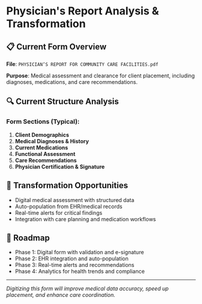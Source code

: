 # Physician's Report Analysis & Transformation

## 📋 Current Form Overview

**File**: `PHYSICIAN’S REPORT FOR COMMUNITY CARE FACILITIES.pdf`

**Purpose**: Medical assessment and clearance for client placement, including diagnoses, medications, and care recommendations.

## 🔍 Current Structure Analysis

### Form Sections (Typical):

1. **Client Demographics**
2. **Medical Diagnoses & History**
3. **Current Medications**
4. **Functional Assessment**
5. **Care Recommendations**
6. **Physician Certification & Signature**

## 🚀 Transformation Opportunities

- Digital medical assessment with structured data
- Auto-population from EHR/medical records
- Real-time alerts for critical findings
- Integration with care planning and medication workflows

## 🎯 Roadmap

- Phase 1: Digital form with validation and e-signature
- Phase 2: EHR integration and auto-population
- Phase 3: Real-time alerts and recommendations
- Phase 4: Analytics for health trends and compliance

---

_Digitizing this form will improve medical data accuracy, speed up placement, and enhance care coordination._
